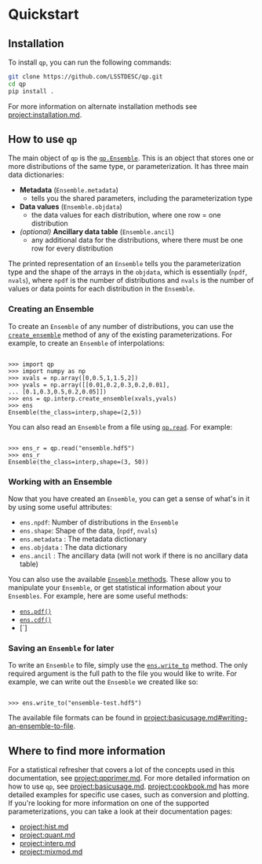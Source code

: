 # Quickstart

## Installation

To install `qp`, you can run the following commands:

```bash
git clone https://github.com/LSSTDESC/qp.git
cd qp
pip install .
```

For more information on alternate installation methods see <project:installation.md>.

## How to use `qp`

The main object of `qp` is the [`qp.Ensemble`](#qp.core.ensemble.Ensemble). This is an object that stores one or more distributions of the same type, or parameterization. It has three main data dictionaries:

- **Metadata** (`Ensemble.metadata`)
  - tells you the shared parameters, including the parameterization type
- **Data values** (`Ensemble.objdata`)
  - the data values for each distribution, where one row = one distribution
- _(optional)_ **Ancillary data table** (`Ensemble.ancil`)
  - any additional data for the distributions, where there must be one row for every distribution

The printed representation of an `Ensemble` tells you the parameterization type and the shape of the arrays in the `objdata`, which is essentially (`npdf`, `nvals`), where `npdf` is the number of distributions and `nvals` is the number of values or data points for each distribution in the `Ensemble`.

### Creating an Ensemble

To create an `Ensemble` of any number of distributions, you can use the [`create_ensemble`](#qp.Ensemble.create_ensemble) method of any of the existing parameterizations. For example, to create an `Ensemble` of interpolations:

```{doctest}

>>> import qp
>>> import numpy as np
>>> xvals = np.array([0,0.5,1,1.5,2])
>>> yvals = np.array([[0.01,0.2,0.3,0.2,0.01],
... [0.1,0.3,0.5,0.2,0.05]])
>>> ens = qp.interp.create_ensemble(xvals,yvals)
>>> ens
Ensemble(the_class=interp,shape=(2,5))
```

You can also read an `Ensemble` from a file using [`qp.read`](#qp.core.factory.read). For example:

```{doctest}

>>> ens_r = qp.read("ensemble.hdf5")
>>> ens_r
Ensemble(the_class=interp,shape=(3, 50))

```

### Working with an Ensemble

Now that you have created an `Ensemble`, you can get a sense of what's in it by using some useful attributes:

- `ens.npdf`: Number of distributions in the `Ensemble`
- `ens.shape`: Shape of the data, (`npdf`, `nvals`)
- `ens.metadata` : The metadata dictionary
- `ens.objdata` : The data dictionary
- `ens.ancil` : The ancillary data (will not work if there is no ancillary data table)

You can also use the available [`Ensemble` methods](methods.md). These allow you to manipulate your `Ensemble`, or get statistical information about your `Ensembles`. For example, here are some useful methods:

- [`ens.pdf()`](#qp.Ensemble.pdf)
- [`ens.cdf()`](#qp.Ensemble.cdf)
- [`]

### Saving an `Ensemble` for later

To write an `Ensemble` to file, simply use the [`ens.write_to`](#qp.Ensemble.write_to) method. The only required argument is the full path to the file you would like to write. For example, we can write out the `Ensemble` we created like so:

```{doctest}

>>> ens.write_to("ensemble-test.hdf5")

```

The available file formats can be found in <project:basicusage.md#writing-an-ensemble-to-file>.

## Where to find more information

For a statistical refresher that covers a lot of the concepts used in this documentation, see <project:qpprimer.md>. For more detailed information on how to use `qp`, see <project:basicusage.md>. <project:cookbook.md> has more detailed examples for specific use cases, such as conversion and plotting. If you're looking for more information on one of the supported parameterizations, you can take a look at their documentation pages:

- <project:hist.md>
- <project:quant.md>
- <project:interp.md>
- <project:mixmod.md>
